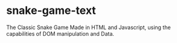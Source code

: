 # snake-game-text
The Classic Snake Game Made in HTML and Javascript, using the capabilities of DOM manipulation and Data.
